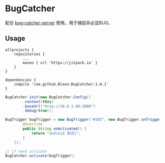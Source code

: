 # BugCatcher
配合 [bug-catcher-server](https://github.com/Bleoo/bug-catcher-server) 使用。用于捕捉非必显BUG。

## Usage

```
allprojects {
    repositories {
        ...
        maven { url 'https://jitpack.io' }
    }
}

dependencies {
    compile 'com.github.Bleoo:BugCatcher:1.0.1'
}
```


```java
BugCatcher.init(new BugCatcher.Config()
        .context(this)
        .baseUrl("http://10.0.1.89:3000")
        .debug(true));

BugTrigger bugTrigger = new BugTrigger("#103", new BugTrigger.onTriggerListener() {
        @Override
        public String onActivated() {
            return "android 测试1";
        }
    });

// if need activate
BugCatcher.activate(bugTrigger);
```